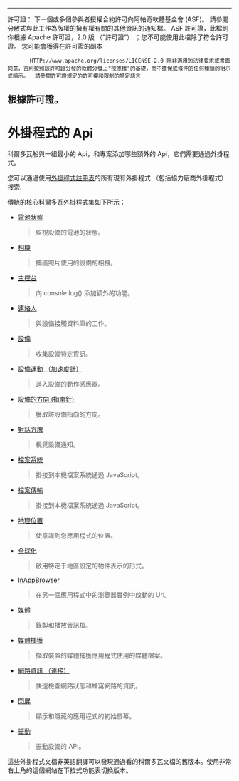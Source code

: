 * * *

許可證： 下一個或多個參與者授權合約許可向阿帕奇軟體基金會 (ASF)。 請參閱分散式與此工作為版權的擁有權有關的其他資訊的通知檔。 ASF 許可證，此檔到你根據 Apache 許可證，2.0 版 （"許可證"） ；您不可能使用此檔除了符合許可證。 您可能會獲得在許可證的副本

           HTTP://www.apache.org/licenses/LICENSE-2.0 除非適用的法律要求或書面同意，否則按照該許可證分發的軟體分發上"按原樣"的基礎，而不擔保或條件的任何種類的明示或暗示。  請參閱許可證規定的許可權和限制的特定語言
    

## 根據許可證。

# 外掛程式的 Api

科爾多瓦船與一組最小的 Api，和專案添加哪些額外的 Api，它們需要通過外掛程式。

您可以通過使用[外掛程式註冊表][1]的所有現有外掛程式 （包括協力廠商外掛程式） 搜索.

 [1]: http://plugins.cordova.io/

傳統的核心科爾多瓦外掛程式集如下所示：

*   [電池狀態][2]
    
    > 監視設備的電池的狀態。

*   [相機][3]
    
    > 捕獲照片使用的設備的相機。

*   [主控台][4]
    
    > 向 console.log() 添加額外的功能。

*   [連絡人][5]
    
    > 與設備接觸資料庫的工作。

*   [設備][6]
    
    > 收集設備特定資訊。

*   [設備運動 （加速度計）][7]
    
    > 進入設備的動作感應器。

*   [設備的方向 (指南針)][8]
    
    > 獲取該設備指向的方向。

*   [對話方塊][9]
    
    > 視覺設備通知。

*   [檔案系統][10]
    
    > 掛接到本機檔案系統通過 JavaScript。

*   [檔案傳輸][11]
    
    > 掛接到本機檔案系統通過 JavaScript。

*   [地理位置][12]
    
    > 使意識到您應用程式的位置。

*   [全球化][13]
    
    > 啟用特定于地區設定的物件表示的形式。

*   [InAppBrowser][14]
    
    > 在另一個應用程式中的瀏覽器實例中啟動的 Url。

*   [媒體][15]
    
    > 錄製和播放音訊檔。

*   [媒體捕獲][16]
    
    > 擷取裝置的媒體捕獲應用程式使用的媒體檔案。

*   [網路資訊 （連接）][17]
    
    > 快速檢查網路狀態和蜂窩網路的資訊。

*   [閃屏][18]
    
    > 顯示和隱藏的應用程式的初始螢幕。

*   [振動][19]
    
    > 振動設備的 API。

 [2]: http://plugins.cordova.io/#/package/org.apache.cordova.battery-status
 [3]: http://plugins.cordova.io/#/package/org.apache.cordova.camera
 [4]: http://plugins.cordova.io/#/package/org.apache.cordova.console
 [5]: http://plugins.cordova.io/#/package/org.apache.cordova.contacts
 [6]: http://plugins.cordova.io/#/package/org.apache.cordova.device
 [7]: http://plugins.cordova.io/#/package/org.apache.cordova.device-motion
 [8]: http://plugins.cordova.io/#/package/org.apache.cordova.device-orientation
 [9]: http://plugins.cordova.io/#/package/org.apache.cordova.dialogs
 [10]: http://plugins.cordova.io/#/package/org.apache.cordova.file
 [11]: http://plugins.cordova.io/#/package/org.apache.cordova.file-transfer
 [12]: http://plugins.cordova.io/#/package/org.apache.cordova.geolocation
 [13]: http://plugins.cordova.io/#/package/org.apache.globalization
 [14]: http://plugins.cordova.io/#/package/org.apache.cordova.inappbrowser
 [15]: http://plugins.cordova.io/#/package/org.apache.cordova.media
 [16]: http://plugins.cordova.io/#/package/org.apache.cordova.media-capture
 [17]: http://plugins.cordova.io/#/package/org.apache.cordova.network-information
 [18]: http://plugins.cordova.io/#/package/org.apache.cordova.splashscreen
 [19]: http://plugins.cordova.io/#/package/org.apache.cordova.vibration

這些外掛程式文檔非英語翻譯可以發現通過看的科爾多瓦文檔的舊版本。使用非常右上角的這個網站在下拉式功能表切換版本。